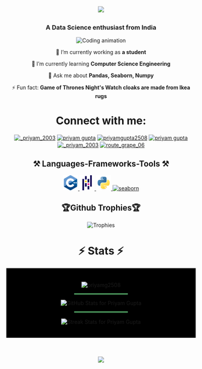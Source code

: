 <h1 align="center">
    <img src="https://readme-typing-svg.herokuapp.com/?font=Righteous&size=35&center=true&vCenter=true&width=500&height=70&duration=4000&lines=Hi+There!+👋;+I'm+Priyam+Gupta!;" />
</h1>
<h3 align="center">A Data Science enthusiast from India</h3>

<div align="center">
  <img alt="Coding animation" width="400" src="https://i.pinimg.com/originals/81/17/8b/81178b47a8598f0c81c4799f2cdd4057.gif">
</div>

<div align="center">
    
  🔭 I’m currently working as **a student**<br>
    
  🌱 I’m currently learning **Computer Science Engineering**<br>
  
  💬 Ask me about **Pandas, Seaborn, Numpy**<br>
  
  ⚡ Fun fact: **Game of Thrones Night's Watch cloaks are made from Ikea rugs**
</div>

<h1 align="center">Connect with me:</h1>

<p align="center">
    <a href="https://twitter.com/_priyam_2003" target="blank"><img align="center" src="https://raw.githubusercontent.com/rahuldkjain/github-profile-readme-generator/master/src/images/icons/Social/twitter.svg" alt="_priyam_2003" height="30" width="40" /></a>
  <a href="https://www.linkedin.com/in/priyam18124" target="blank"><img align="center" src="https://raw.githubusercontent.com/rahuldkjain/github-profile-readme-generator/master/src/images/icons/Social/linked-in-alt.svg" alt="priyam gupta" height="30" width="40" /></a>
  <a href="https://kaggle.com/priyamgupta2508" target="blank"><img align="center" src="https://raw.githubusercontent.com/rahuldkjain/github-profile-readme-generator/master/src/images/icons/Social/kaggle.svg" alt="priyamgupta2508" height="30" width="40" /></a>
  <a href="https://facebook.com/priyamgupta" target="blank"><img align="center" src="https://raw.githubusercontent.com/rahuldkjain/github-profile-readme-generator/master/src/images/icons/Social/facebook.svg" alt="priyam gupta" height="30" width="40" /></a>
  <a href="https://www.instagram.com/_priyam_2003" target="blank"><img align="center" src="https://raw.githubusercontent.com/rahuldkjain/github-profile-readme-generator/master/src/images/icons/Social/instagram.svg" alt="_priyam_2003" height="30" width="40" /></a>
    <a href="https://www.codechef.com/users/route_grape_06" target="blank"><img align="center" src="https://cdn.jsdelivr.net/npm/simple-icons@3.1.0/icons/codechef.svg" alt="route_grape_06" height="30" width="40" /></a>
</p>

<h2 align="center">⚒️ Languages-Frameworks-Tools ⚒️</h2>
<p align="center"> 
  <a href="https://www.w3schools.com/cpp/" target="_blank" rel="noreferrer"> 
    <img src="https://raw.githubusercontent.com/devicons/devicon/master/icons/cplusplus/cplusplus-original.svg" alt="cplusplus" width="40" height="40"/> 
  </a> 
  <a href="https://pandas.pydata.org/" target="_blank" rel="noreferrer"> 
    <img src="https://raw.githubusercontent.com/devicons/devicon/2ae2a900d2f041da66e950e4d48052658d850630/icons/pandas/pandas-original.svg" alt="pandas" width="40" height="40"/> 
  </a> 
  <a href="https://www.python.org" target="_blank" rel="noreferrer"> 
    <img src="https://raw.githubusercontent.com/devicons/devicon/master/icons/python/python-original.svg" alt="python" width="40" height="40"/> 
  </a> 
  <a href="https://seaborn.pydata.org/" target="_blank" rel="noreferrer"> 
    <img src="https://seaborn.pydata.org/_images/logo-mark-lightbg.svg" alt="seaborn" width="40" height="40"/> 
  </a> 
</p>

<div align="center">
    <h2>🏆Github Trophies🏆</h2>
    <img alt="Trophies" src="https://github-profile-trophy.vercel.app/?username=PriyamG2508&theme=radical&no-frame=false&no-bg=true&margin-w=4"/>
</div>

<h1 align="center">⚡ Stats ⚡</h1>
<div align="center" style="background-color: black; padding: 20px;">

  <p>
      <img align="center" src="https://github-readme-stats.vercel.app/api/top-langs?username=priyamg2508&show_icons=true&theme=radical&hide_border=true&title_color=39FF14&icon_color=4ADEDE&bg_color=0D111700&text_color=4ADEDE&locale=en&layout=compact" alt="priyamg2508" /></p>
  </p>
  
<hr style="border: 1px solid #79ff97; width: 30%;">

<img width="550px" src="https://github-readme-stats.vercel.app/api?username=PriyamG2508&show_icons=true&theme=radical&count_private=true&hide_border=true&title_color=39FF14&icon_color=4ADEDE&bg_color=0D111700&text_color=4ADEDE&custom_title=My+GitHub+Stats" alt="GitHub Stats for Priyam Gupta" />

<hr style="border: 1px solid #79ff97; width: 30%;">

<p>
    <img align="center" src="http://github-readme-streak-stats.herokuapp.com?user=PriyamG2508&hide_border=true&background=000000&border=000000&fire=0FFF50&sideNums=FC6401&currStreakLabel=4ADEDE&currStreakNum=4ADEDE&sideLabels=4ADEDE&dates=4ADEDE&stroke=4ADEDE" alt="Streak Stats for Priyam Gupta" />
</p>

</div>

<h1 align="center">
    <img src="https://readme-typing-svg.herokuapp.com/?font=Righteous&size=35&center=true&vCenter=true&width=500&height=70&duration=4000&lines=Thanks+for+Visiting!+✌️;+Just+ping+me+up+on+Linkedin;+I'm+always+down+to+colab+😊" />
</h1>
